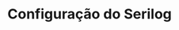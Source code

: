 ﻿# Configuração do Serilog 

<!-- link to version in English -->
<div data-alt-locales="en-us"></div>
